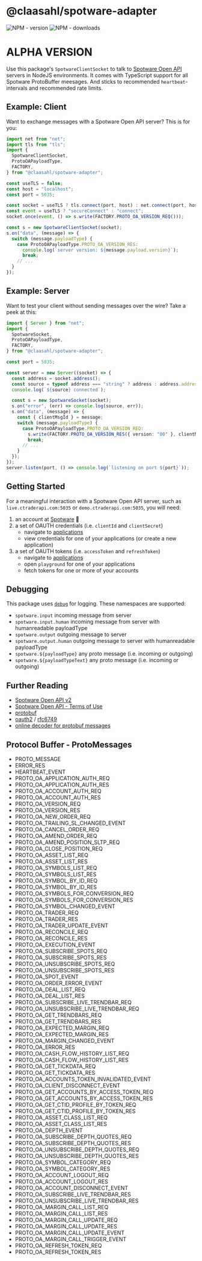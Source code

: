 # @claasahl/spotware-adapter

![NPM - version](https://img.shields.io/npm/dw/@claasahl/spotware-adapter.svg)
![NPM - downloads](https://img.shields.io/npm/v/@claasahl/spotware-adapter.svg)

# ALPHA VERSION

Use this package's `SpotwareClientSocket` to talk to [Spotware Open API](https://connect.spotware.com/docs/open_api_2) servers in NodeJS environments. It comes with TypeScript support for all Spotware ProtoBuffer meesages. And sticks to recommended `heartbeat`-intervals and recommended rate limits.

## Example: Client

Want to exchange messages with a Spotware Open API server? This is for you:

```typescript
import net from "net";
import tls from "tls";
import {
  SpotwareClientSocket,
  ProtoOAPayloadType,
  FACTORY,
} from "@claasahl/spotware-adapter";

const useTLS = false;
const host = "localhost";
const port = 5035;

const socket = useTLS ? tls.connect(port, host) : net.connect(port, host);
const event = useTLS ? "secureConnect" : "connect";
socket.once(event, () => s.write(FACTORY.PROTO_OA_VERSION_REQ()));

const s = new SpotwareClientSocket(socket);
s.on("data", (message) => {
  switch (message.payloadType) {
    case ProtoOAPayloadType.PROTO_OA_VERSION_RES:
      console.log(`server version: ${message.payload.version}`);
      break;
    // ...
  }
});
```

## Example: Server

Want to test your client without sending messages over the wire? Take a peek at this:

```typescript
import { Server } from "net";
import {
  SpotwareSocket,
  ProtoOAPayloadType,
  FACTORY,
} from "@claasahl/spotware-adapter";

const port = 5035;

const server = new Server((socket) => {
  const address = socket.address();
  const source = typeof address === "string" ? address : address.address;
  console.log(`${source} connected`);

  const s = new SpotwareSocket(socket);
  s.on("error", (err) => console.log(source, err));
  s.on("data", (message) => {
    const { clientMsgId } = message;
    switch (message.payloadType) {
      case ProtoOAPayloadType.PROTO_OA_VERSION_REQ:
        s.write(FACTORY.PROTO_OA_VERSION_RES({ version: "00" }, clientMsgId));
        break;
      // ...
    }
  });
});
server.listen(port, () => console.log(`listening on port ${port}`));
```

## Getting Started

For a meaningful interaction with a Spotware Open API server, such as `live.ctraderapi.com:5035` or `demo.ctraderapi.com:5035`, you will need:

1. an account at [Spotware](https://connect.spotware.com) 🥁
1. a set of OAUTH credentials (i.e. `clientId` and `clientSecret`)
   - navigate to [applications](https://connect.spotware.com/apps)
   - view credentials for one of your applications (or create a new application)
1. a set of OAUTH tokens (i.e. `accessToken` and `refreshToken`)
   - navigate to [applications](https://connect.spotware.com/apps)
   - open `playground` for one of your applications
   - fetch tokens for one or more of your accounts

## Debugging

This package uses [`debug`](https://www.npmjs.com/package/debug) for logging. These namespaces are supported:

- `spotware.input` incoming message from server
- `spotware.input.human` incoming message from server with humanreadable payloadType
- `spotware.output` outgoing message to server
- `spotware.output.human` outgoing message to server with humanreadable payloadType
- `spotware.${payloadType}` any proto message (i.e. incoming or outgoing)
- `spotware.${payloadTypeText}` any proto message (i.e. incoming or outgoing)

## Further Reading

- [Spotware Open API v2](https://connect.spotware.com/docs/open_api_2)
- [Spotware Open API - Terms of Use](https://connect.spotware.com/docs/terms-of-use)
- [protobuf](https://developers.google.com/protocol-buffers/)
- [oauth2](https://oauth.net/2/) / [rfc6749](https://tools.ietf.org/html/rfc6749)
- [online decoder for protobuf messages](https://protogen.marcgravell.com/decode)

## Protocol Buffer - ProtoMessages

- PROTO_MESSAGE
- ERROR_RES
- HEARTBEAT_EVENT
- PROTO_OA_APPLICATION_AUTH_REQ
- PROTO_OA_APPLICATION_AUTH_RES
- PROTO_OA_ACCOUNT_AUTH_REQ
- PROTO_OA_ACCOUNT_AUTH_RES
- PROTO_OA_VERSION_REQ
- PROTO_OA_VERSION_RES
- PROTO_OA_NEW_ORDER_REQ
- PROTO_OA_TRAILING_SL_CHANGED_EVENT
- PROTO_OA_CANCEL_ORDER_REQ
- PROTO_OA_AMEND_ORDER_REQ
- PROTO_OA_AMEND_POSITION_SLTP_REQ
- PROTO_OA_CLOSE_POSITION_REQ
- PROTO_OA_ASSET_LIST_REQ
- PROTO_OA_ASSET_LIST_RES
- PROTO_OA_SYMBOLS_LIST_REQ
- PROTO_OA_SYMBOLS_LIST_RES
- PROTO_OA_SYMBOL_BY_ID_REQ
- PROTO_OA_SYMBOL_BY_ID_RES
- PROTO_OA_SYMBOLS_FOR_CONVERSION_REQ
- PROTO_OA_SYMBOLS_FOR_CONVERSION_RES
- PROTO_OA_SYMBOL_CHANGED_EVENT
- PROTO_OA_TRADER_REQ
- PROTO_OA_TRADER_RES
- PROTO_OA_TRADER_UPDATE_EVENT
- PROTO_OA_RECONCILE_REQ
- PROTO_OA_RECONCILE_RES
- PROTO_OA_EXECUTION_EVENT
- PROTO_OA_SUBSCRIBE_SPOTS_REQ
- PROTO_OA_SUBSCRIBE_SPOTS_RES
- PROTO_OA_UNSUBSCRIBE_SPOTS_REQ
- PROTO_OA_UNSUBSCRIBE_SPOTS_RES
- PROTO_OA_SPOT_EVENT
- PROTO_OA_ORDER_ERROR_EVENT
- PROTO_OA_DEAL_LIST_REQ
- PROTO_OA_DEAL_LIST_RES
- PROTO_OA_SUBSCRIBE_LIVE_TRENDBAR_REQ
- PROTO_OA_UNSUBSCRIBE_LIVE_TRENDBAR_REQ
- PROTO_OA_GET_TRENDBARS_REQ
- PROTO_OA_GET_TRENDBARS_RES
- PROTO_OA_EXPECTED_MARGIN_REQ
- PROTO_OA_EXPECTED_MARGIN_RES
- PROTO_OA_MARGIN_CHANGED_EVENT
- PROTO_OA_ERROR_RES
- PROTO_OA_CASH_FLOW_HISTORY_LIST_REQ
- PROTO_OA_CASH_FLOW_HISTORY_LIST_RES
- PROTO_OA_GET_TICKDATA_REQ
- PROTO_OA_GET_TICKDATA_RES
- PROTO_OA_ACCOUNTS_TOKEN_INVALIDATED_EVENT
- PROTO_OA_CLIENT_DISCONNECT_EVENT
- PROTO_OA_GET_ACCOUNTS_BY_ACCESS_TOKEN_REQ
- PROTO_OA_GET_ACCOUNTS_BY_ACCESS_TOKEN_RES
- PROTO_OA_GET_CTID_PROFILE_BY_TOKEN_REQ
- PROTO_OA_GET_CTID_PROFILE_BY_TOKEN_RES
- PROTO_OA_ASSET_CLASS_LIST_REQ
- PROTO_OA_ASSET_CLASS_LIST_RES
- PROTO_OA_DEPTH_EVENT
- PROTO_OA_SUBSCRIBE_DEPTH_QUOTES_REQ
- PROTO_OA_SUBSCRIBE_DEPTH_QUOTES_RES
- PROTO_OA_UNSUBSCRIBE_DEPTH_QUOTES_REQ
- PROTO_OA_UNSUBSCRIBE_DEPTH_QUOTES_RES
- PROTO_OA_SYMBOL_CATEGORY_REQ
- PROTO_OA_SYMBOL_CATEGORY_RES
- PROTO_OA_ACCOUNT_LOGOUT_REQ
- PROTO_OA_ACCOUNT_LOGOUT_RES
- PROTO_OA_ACCOUNT_DISCONNECT_EVENT
- PROTO_OA_SUBSCRIBE_LIVE_TRENDBAR_RES
- PROTO_OA_UNSUBSCRIBE_LIVE_TRENDBAR_RES
- PROTO_OA_MARGIN_CALL_LIST_REQ
- PROTO_OA_MARGIN_CALL_LIST_RES
- PROTO_OA_MARGIN_CALL_UPDATE_REQ
- PROTO_OA_MARGIN_CALL_UPDATE_RES
- PROTO_OA_MARGIN_CALL_UPDATE_EVENT
- PROTO_OA_MARGIN_CALL_TRIGGER_EVENT
- PROTO_OA_REFRESH_TOKEN_REQ
- PROTO_OA_REFRESH_TOKEN_RES
